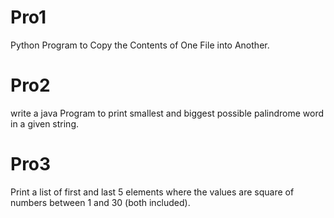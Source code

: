 # Pro1
Python Program to Copy the Contents of One File into Another.
# Pro2
write a java Program to print smallest and biggest possible palindrome word in a given string.
# Pro3
Print a list of first and last 5 elements where the values are square of numbers between 1 and 30 (both included).
